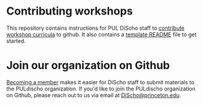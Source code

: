 # Contributing workshops
This repository contains instructions for PUL DiScho staff to [contribute workshop curricula](/contribute_workshop.md) to github. It also contains a [template README](/readme_template.md) file to get started.

# Join our organization on Github
[Becoming a member](https://docs.github.com/en/organizations/managing-membership-in-your-organization/inviting-users-to-join-your-organization) makes it easier for DiScho staff to submit materials to the PULdischo organization. If you'd like to join the PULdischo organization on Github, please reach out to us via email at DiScho@princeton.edu.





